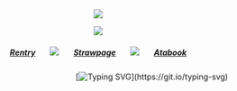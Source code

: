 ⠀<div align="center">


![](https://komarev.com/ghpvc/?username=broccolights&color=11bebe&style=plastic&label=v1s1tors!!!!)


![](https://files.catbox.moe/zj6ua8.png)

##### [Rentry](https://rentry.co/FujiwaranoMoku)ㅤㅤ![](https://files.catbox.moe/2fcbsg.png)ㅤㅤ[Strawpage](https://medangel.straw.page/)ㅤㅤ![](https://files.catbox.moe/2fcbsg.png)ㅤㅤ[Atabook](https://greed.atabook.org/)

ㅤㅤㅤㅤㅤㅤㅤㅤㅤㅤㅤㅤㅤㅤ⠀[![Typing SVG](https://readme-typing-svg.demolab.com?font=Jaro&size=16&pause=1000&color=11bebe&width=435&lines=sign+my+strawpage%E2%A0%80%26%E2%A0%80atabook%E2%A0%80!)](https://git.io/typing-svg)

